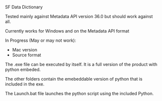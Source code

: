SF Data Dictionary

Tested mainly against Metadata API version 36.0 but should work against all.

Currently works for Windows and on the Metadata API format

In Progress (May or may not work):
- Mac version
- Source format 

The .exe file can be executed by itself. It is a full version of the product with python embeded.

The other folders contain the emebeddable version of python that is included in the exe.

The Launch.bat file launches the python script using the included Python.
